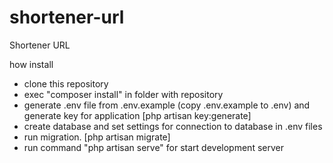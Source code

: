 # shortener-url
 Shortener URL

how install
- clone this repository
- exec "composer install" in folder with repository
- generate .env file from .env.example (copy .env.example to .env) and generate key for application [php artisan key:generate]
- create database and set settings for connection to database in .env files
- run migration. [php artisan migrate]
- run command "php artisan serve" for start development server
